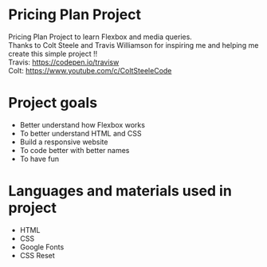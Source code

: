 # Pricing Plan Project
Pricing Plan Project to learn Flexbox and media queries.
<br>
Thanks to Colt Steele and Travis Williamson for inspiring me and helping me create this simple project !!
<br>
Travis: https://codepen.io/travisw
<br>
Colt: https://www.youtube.com/c/ColtSteeleCode
# Project goals
- Better understand how Flexbox works
- To better understand HTML and CSS
- Build a responsive website
- To code better with better names
- To have fun
# Languages and materials used in project
- HTML
- CSS
- Google Fonts
- CSS Reset

